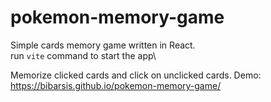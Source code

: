 # pokemon-memory-game
Simple cards memory game written in React.\
run `vite` command to start the app\

Memorize clicked cards and click on unclicked cards. Demo: https://bibarsis.github.io/pokemon-memory-game/
